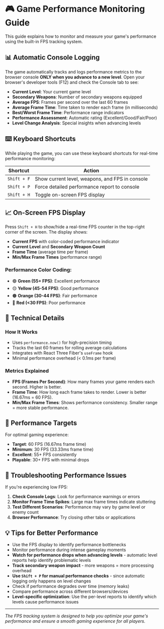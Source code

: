 # 🎮 Game Performance Monitoring Guide

This guide explains how to monitor and measure your game's performance using the built-in FPS tracking system.

## 📊 Automatic Console Logging

The game automatically tracks and logs performance metrics to the browser console **ONLY when you advance to a new level**. Open your browser's developer tools (F12) and check the Console tab to see:

- **Current Level**: Your current game level
- **Secondary Weapons**: Number of secondary weapons equipped
- **Average FPS**: Frames per second over the last 60 frames
- **Average Frame Time**: Time taken to render each frame (in milliseconds)
- **Best/Worst Frame Time**: Performance range indicators
- **Performance Assessment**: Automatic rating (Excellent/Good/Fair/Poor)
- **Level Change Analysis**: Special insights when advancing levels

## ⌨️ Keyboard Shortcuts

While playing the game, you can use these keyboard shortcuts for real-time performance monitoring:

| Shortcut    | Action                                          |
| ----------- | ----------------------------------------------- |
| `Shift + F` | Show current level, weapons, and FPS in console |
| `Shift + P` | Force detailed performance report to console    |
| `Shift + H` | Toggle on-screen FPS display                    |

## 📈 On-Screen FPS Display

Press `Shift + H` to show/hide a real-time FPS counter in the top-right corner of the screen. The display shows:

- **Current FPS** with color-coded performance indicator
- **Current Level** and **Secondary Weapon Count**
- **Frame Time** (average time per frame)
- **Min/Max Frame Times** (performance range)

### Performance Color Coding:

- 🟢 **Green (55+ FPS)**: Excellent performance
- 🟡 **Yellow (45-54 FPS)**: Good performance
- 🟠 **Orange (30-44 FPS)**: Fair performance
- 🔴 **Red (<30 FPS)**: Poor performance

## 🔧 Technical Details

### How It Works

- Uses `performance.now()` for high-precision timing
- Tracks the last 60 frames for rolling average calculations
- Integrates with React Three Fiber's `useFrame` hook
- Minimal performance overhead (< 0.1ms per frame)

### Metrics Explained

- **FPS (Frames Per Second)**: How many frames your game renders each second. Higher is better.
- **Frame Time**: How long each frame takes to render. Lower is better (16.67ms = 60 FPS).
- **Min/Max Frame Times**: Shows performance consistency. Smaller range = more stable performance.

## 🎯 Performance Targets

For optimal gaming experience:

- **Target**: 60 FPS (16.67ms frame time)
- **Minimum**: 30 FPS (33.33ms frame time)
- **Excellent**: 55+ FPS consistently
- **Playable**: 30+ FPS with minimal drops

## 🐛 Troubleshooting Performance Issues

If you're experiencing low FPS:

1. **Check Console Logs**: Look for performance warnings or errors
2. **Monitor Frame Time Spikes**: Large max frame times indicate stuttering
3. **Test Different Scenarios**: Performance may vary by game level or enemy count
4. **Browser Performance**: Try closing other tabs or applications

## 💡 Tips for Better Performance

- Use the FPS display to identify performance bottlenecks
- Monitor performance during intense gameplay moments
- **Watch for performance drops when advancing levels** - automatic level reports help identify problematic levels
- **Track secondary weapon impact** - more weapons = more processing overhead
- **Use `Shift + P` for manual performance checks** - since automatic logging only happens on level changes
- Check if performance degrades over time (memory leaks)
- Compare performance across different browsers/devices
- **Level-specific optimization**: Use the per-level reports to identify which levels cause performance issues

---

_The FPS tracking system is designed to help you optimize your game's performance and ensure a smooth gaming experience for all players._
